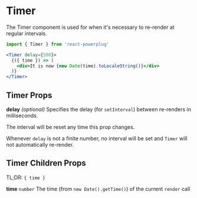 # Timer

The Timer component is used for when it's necessary to re-render at regular intervals.

```js
import { Timer } from 'react-powerplug'
```

```jsx
<Timer delay={500}>
  {({ time }) => (
    <div>It is now {new Date(time).toLocaleString()}</div>
  )}
</Timer>
```

## Timer Props

**delay** _(optional)_
Specifies the delay (for `setInterval`) between re-renders in milliseconds.

The interval will be reset any time this prop changes.

Whenever `delay` is not a finite number, no interval will be set and `Timer` will
not automatically re-render.

## Timer Children Props

TL;DR: `{ time }`

**time**
`number`
The time (from `new Date().getTime()`) of the current `render` call

